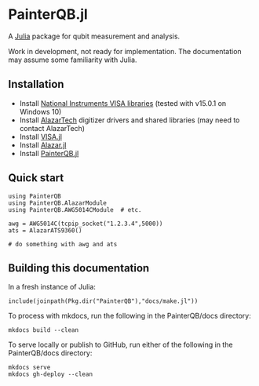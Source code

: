 
<a id='PainterQB.jl-1'></a>

# PainterQB.jl


A [Julia](http://julialang.org) package for qubit measurement and analysis.


Work in development, not ready for implementation. The documentation may assume some familiarity with Julia.


<a id='Installation-1'></a>

## Installation


  * Install [National Instruments VISA libraries](https://www.ni.com/visa/)  (tested with v15.0.1 on Windows 10)
  * Install [AlazarTech](http://www.alazartech.com) digitizer drivers and shared libraries  (may need to contact AlazarTech)
  * Install [VISA.jl](http://www.github.com/ajkeller34/VISA.jl)
  * Install [Alazar.jl](http://www.github.com/ajkeller34/Alazar.jl)
  * Install [PainterQB.jl](http://www.github.com/ajkeller34/PainterQB.jl)


<a id='Quick-start-1'></a>

## Quick start


```
using PainterQB
using PainterQB.AlazarModule
using PainterQB.AWG5014CModule  # etc.

awg = AWG5014C(tcpip_socket("1.2.3.4",5000))
ats = AlazarATS9360()

# do something with awg and ats
```


<a id='Building-this-documentation-1'></a>

## Building this documentation


In a fresh instance of Julia:


```
include(joinpath(Pkg.dir("PainterQB"),"docs/make.jl"))
```


To process with mkdocs, run the following in the PainterQB/docs directory:


```
mkdocs build --clean
```


To serve locally or publish to GitHub, run either of the following in the PainterQB/docs directory:


```
mkdocs serve
mkdocs gh-deploy --clean
```

